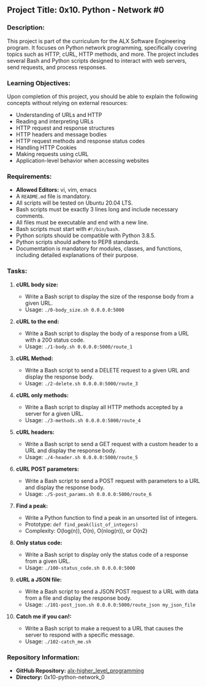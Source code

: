 ## Project Title: 0x10. Python - Network #0

### Description:
This project is part of the curriculum for the ALX Software Engineering program. It focuses on Python network programming, specifically covering topics such as HTTP, cURL, HTTP methods, and more. The project includes several Bash and Python scripts designed to interact with web servers, send requests, and process responses.

### Learning Objectives:
Upon completion of this project, you should be able to explain the following concepts without relying on external resources:
- Understanding of URLs and HTTP
- Reading and interpreting URLs
- HTTP request and response structures
- HTTP headers and message bodies
- HTTP request methods and response status codes
- Handling HTTP Cookies
- Making requests using cURL
- Application-level behavior when accessing websites

### Requirements:
- **Allowed Editors:** vi, vim, emacs
- A `README.md` file is mandatory.
- All scripts will be tested on Ubuntu 20.04 LTS.
- Bash scripts must be exactly 3 lines long and include necessary comments.
- All files must be executable and end with a new line.
- Bash scripts must start with `#!/bin/bash`.
- Python scripts should be compatible with Python 3.8.5.
- Python scripts should adhere to PEP8 standards.
- Documentation is mandatory for modules, classes, and functions, including detailed explanations of their purpose.

### Tasks:
1. **cURL body size:**
    - Write a Bash script to display the size of the response body from a given URL.
    - Usage: `./0-body_size.sh 0.0.0.0:5000`

2. **cURL to the end:**
    - Write a Bash script to display the body of a response from a URL with a 200 status code.
    - Usage: `./1-body.sh 0.0.0.0:5000/route_1`

3. **cURL Method:**
    - Write a Bash script to send a DELETE request to a given URL and display the response body.
    - Usage: `./2-delete.sh 0.0.0.0:5000/route_3`

4. **cURL only methods:**
    - Write a Bash script to display all HTTP methods accepted by a server for a given URL.
    - Usage: `./3-methods.sh 0.0.0.0:5000/route_4`

5. **cURL headers:**
    - Write a Bash script to send a GET request with a custom header to a URL and display the response body.
    - Usage: `./4-header.sh 0.0.0.0:5000/route_5`

6. **cURL POST parameters:**
    - Write a Bash script to send a POST request with parameters to a URL and display the response body.
    - Usage: `./5-post_params.sh 0.0.0.0:5000/route_6`

7. **Find a peak:**
    - Write a Python function to find a peak in an unsorted list of integers.
    - Prototype: `def find_peak(list_of_integers)`
    - Complexity: O(log(n)), O(n), O(nlog(n)), or O(n2)

8. **Only status code:**
    - Write a Bash script to display only the status code of a response from a given URL.
    - Usage: `./100-status_code.sh 0.0.0.0:5000`

9. **cURL a JSON file:**
    - Write a Bash script to send a JSON POST request to a URL with data from a file and display the response body.
    - Usage: `./101-post_json.sh 0.0.0.0:5000/route_json my_json_file`

10. **Catch me if you can!:**
    - Write a Bash script to make a request to a URL that causes the server to respond with a specific message.
    - Usage: `./102-catch_me.sh`

### Repository Information:
- **GitHub Repository:** [alx-higher_level_programming](https://github.com/paschalugwu/alx-higher_level_programming)
- **Directory:** 0x10-python-network_0
